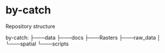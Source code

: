 # by-catch

Repository structure

by-catch:
├───data
├───docs
├───Rasters
├───raw_data
│   └───spatial
└───scripts
